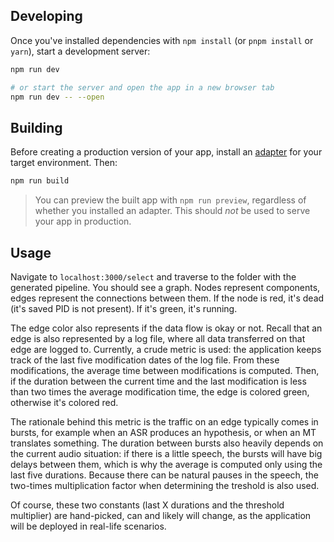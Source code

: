## Developing

Once you've installed dependencies with `npm install` (or `pnpm install` or `yarn`), start a development server:

```bash
npm run dev

# or start the server and open the app in a new browser tab
npm run dev -- --open
```

## Building

Before creating a production version of your app, install an [adapter](https://kit.svelte.dev/docs#adapters) for your target environment. Then:

```bash
npm run build
```

> You can preview the built app with `npm run preview`, regardless of whether you installed an adapter. This should _not_ be used to serve your app in production.

## Usage
Navigate to `localhost:3000/select` and traverse to the folder with the generated pipeline. You should see a graph. Nodes represent components, edges represent the connections between them. If the node is red, it's dead (it's saved PID is not present). If it's green, it's running. 

The edge color also represents if the data flow is okay or not. Recall that an edge is also represented by a log file, where all data transferred on that edge are logged to. Currently, a crude metric is used: the application keeps track of the last five modification dates of the log file. From these modifications, the average time between modifications is computed. Then, if the duration between the current time and the last modification is less than two times the average modification time, the edge is colored green, otherwise it's colored red.

The rationale behind this metric is the traffic on an edge typically comes in bursts, for example when an ASR produces an hypothesis, or when an MT translates something. The duration between bursts also heavily depends on the current audio situation: if there is a little speech, the bursts will have big delays between them, which is why the average is computed only using the last five durations. Because there can be natural pauses in the speech, the two-times multiplication factor when determining the treshold is also used.

Of course, these two constants (last X durations and the threshold multiplier) are hand-picked, can and likely will change, as the application will be deployed in real-life scenarios.